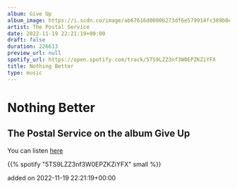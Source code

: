 ```yaml
---
album: Give Up
album_image: https://i.scdn.co/image/ab67616d0000b273df6e579914fc309b0e0bd745
artist: The Postal Service
date: 2022-11-19 22:21:19+00:00
draft: false
duration: 226613
preview_url: null
spotify_url: https://open.spotify.com/track/5TS9LZZ3nf3W0EPZKZiYFX
title: Nothing Better
type: music
---
```



# Nothing Better

## The Postal Service on the album Give Up

You can listen [here](https://open.spotify.com/track/5TS9LZZ3nf3W0EPZKZiYFX)

{{% spotify "5TS9LZZ3nf3W0EPZKZiYFX" small %}}

added on 2022-11-19 22:21:19+00:00